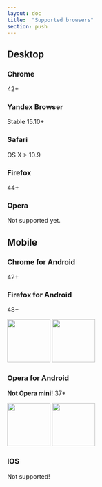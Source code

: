 ```yaml
---
layout: doc
title:  "Supported browsers"
section: push
---
```


## Desktop

### Chrome
42+

### Yandex Browser
Stable 15.10+

### Safari
OS X > 10.9

### Firefox
44+

### Opera
Not supported yet.

## Mobile

### Chrome for Android
42+

### Firefox for Android
48+

<img src="https://assets.flocktory.com/uploads/clients/1791/1509388d-519e-44e8-8490-0a9e29390e04_0-neu-d2-f2d64f3b04a97a5887fc4b597cdef84b.jpg" width="100"/>
<img src="https://assets.flocktory.com/uploads/clients/1791/3b07a63d-a0da-4b97-ae08-fb8a6a8f83ce_0-neu-d5-f99f208d752e14482d3dd2d4c1eea911.jpg" width="100"/>

### Opera for Android
**Not Opera mini!**
37+

<img src="https://assets.flocktory.com/uploads/clients/1791/f7ddc494-cb6a-4ddd-8f9b-57aad8b5205e_Screenshot_20160706-145650.png" width="100"/>
<img src="https://assets.flocktory.com/uploads/clients/1791/dbf6559f-9a09-44de-8517-31fc40809314_Screenshot_20160706-145700.png" width="100"/>

### IOS
Not supported!
